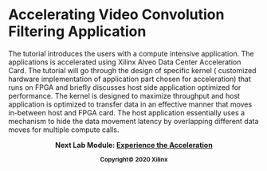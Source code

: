 # Accelerating Video Convolution Filtering Application
The tutorial introduces the users with a compute intensive application. The applications is accelerated using Xilinx Alveo Data Center Acceleration Card. The tutorial will go through the design of specific kernel ( customized hardware implementation of application part chosen for acceleration) that runs on FPGA and briefly discusses host side application optimized for performance. The kernel is designed to maximize throughput and host application is optimized to transfer data in an effective manner that moves in-between host and FPGA card. The host application essentially uses a mechanism to hide the data movement latency by overlapping different data moves for multiple compute calls.
<p align="center"><b>
Next Lab Module: <a href="lab0_intrigue.md">Experience the Acceleration</a>
<p align="center"><sup>Copyright&copy; 2020 Xilinx</sup></p>
</b></p>  


